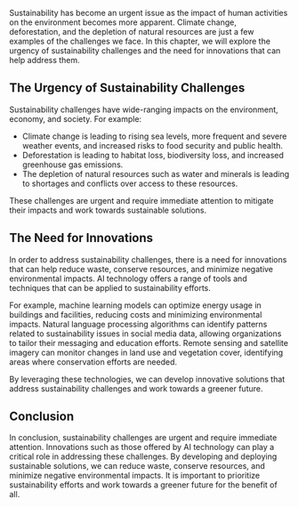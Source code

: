 
Sustainability has become an urgent issue as the impact of human activities on the environment becomes more apparent. Climate change, deforestation, and the depletion of natural resources are just a few examples of the challenges we face. In this chapter, we will explore the urgency of sustainability challenges and the need for innovations that can help address them.

The Urgency of Sustainability Challenges
----------------------------------------

Sustainability challenges have wide-ranging impacts on the environment, economy, and society. For example:

* Climate change is leading to rising sea levels, more frequent and severe weather events, and increased risks to food security and public health.
* Deforestation is leading to habitat loss, biodiversity loss, and increased greenhouse gas emissions.
* The depletion of natural resources such as water and minerals is leading to shortages and conflicts over access to these resources.

These challenges are urgent and require immediate attention to mitigate their impacts and work towards sustainable solutions.

The Need for Innovations
------------------------

In order to address sustainability challenges, there is a need for innovations that can help reduce waste, conserve resources, and minimize negative environmental impacts. AI technology offers a range of tools and techniques that can be applied to sustainability efforts.

For example, machine learning models can optimize energy usage in buildings and facilities, reducing costs and minimizing environmental impacts. Natural language processing algorithms can identify patterns related to sustainability issues in social media data, allowing organizations to tailor their messaging and education efforts. Remote sensing and satellite imagery can monitor changes in land use and vegetation cover, identifying areas where conservation efforts are needed.

By leveraging these technologies, we can develop innovative solutions that address sustainability challenges and work towards a greener future.

Conclusion
----------

In conclusion, sustainability challenges are urgent and require immediate attention. Innovations such as those offered by AI technology can play a critical role in addressing these challenges. By developing and deploying sustainable solutions, we can reduce waste, conserve resources, and minimize negative environmental impacts. It is important to prioritize sustainability efforts and work towards a greener future for the benefit of all.
